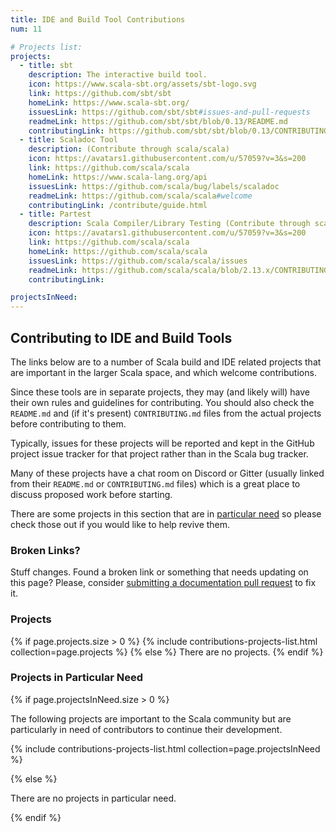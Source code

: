 ```yaml
---
title: IDE and Build Tool Contributions
num: 11

# Projects list:
projects:
  - title: sbt
    description: The interactive build tool.
    icon: https://www.scala-sbt.org/assets/sbt-logo.svg
    link: https://github.com/sbt/sbt
    homeLink: https://www.scala-sbt.org/
    issuesLink: https://github.com/sbt/sbt#issues-and-pull-requests
    readmeLink: https://github.com/sbt/sbt/blob/0.13/README.md
    contributingLink: https://github.com/sbt/sbt/blob/0.13/CONTRIBUTING.md
  - title: Scaladoc Tool
    description: (Contribute through scala/scala)
    icon: https://avatars1.githubusercontent.com/u/57059?v=3&s=200
    link: https://github.com/scala/scala
    homeLink: https://www.scala-lang.org/api
    issuesLink: https://github.com/scala/bug/labels/scaladoc
    readmeLink: https://github.com/scala/scala#welcome
    contributingLink: /contribute/guide.html
  - title: Partest
    description: Scala Compiler/Library Testing (Contribute through scala/scala)
    icon: https://avatars1.githubusercontent.com/u/57059?v=3&s=200
    link: https://github.com/scala/scala
    homeLink: https://github.com/scala/scala
    issuesLink: https://github.com/scala/scala/issues
    readmeLink: https://github.com/scala/scala/blob/2.13.x/CONTRIBUTING.md#partest
    contributingLink:

projectsInNeed:
---
```

## Contributing to IDE and Build Tools

The links below are to a number of Scala build and IDE related projects that are important in the larger Scala space, and which welcome contributions.

Since these tools are in separate projects, they may (and likely will) have their own rules and guidelines for contributing. You should also check the `README.md` and (if it's present) `CONTRIBUTING.md` files from the actual projects before contributing to them.

Typically, issues for these projects will be reported and kept in the GitHub project issue tracker for that project rather than in the Scala bug tracker.

Many of these projects have a chat room on Discord or Gitter (usually linked from their `README.md` or `CONTRIBUTING.md` files) which is a great place to discuss proposed work before starting.

There are some projects in this section that are in
[particular need](#projects-in-particular-need) so please check those out
if you would like to help revive them.

### Broken Links?

Stuff changes. Found a broken link or something that needs updating on this page? Please, consider [submitting a documentation pull request](/contribute/documentation.html#updating-scala-langorg) to fix it.

### Projects

{% if page.projects.size > 0 %}
{% include contributions-projects-list.html collection=page.projects %}
{% else %}
There are no projects.
{% endif %}

### Projects in Particular Need

{% if page.projectsInNeed.size > 0 %}

The following projects are important to the Scala community but are particularly in need of contributors to continue their development.

{% include contributions-projects-list.html collection=page.projectsInNeed %}

{% else %}

There are no projects in particular need.

{% endif %}
